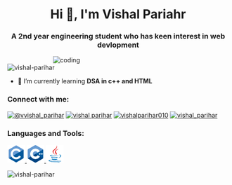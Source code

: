 <h1 align="center">Hi 👋, I'm Vishal Pariahr</h1>
<h3 align="center">A 2nd year engineering student who has keen interest in web devlopment</h3>

<img align="right" alt="coding" width="400" src="https://media3.giphy.com/media/qgQUggAC3Pfv687qPC/giphy.gif?cid=ecf05e47gwpdzmnp14btzknkjg3o8tnwzzjm9bkzv6masf85&ep=v1_gifs_related&rid=giphy.gif&ct=g">

<p align="left"> <img src="https://komarev.com/ghpvc/?username=vishal-parihar&label=Profile%20views&color=0e75b6&style=flat" alt="vishal-parihar" /> </p>

- 🌱 I’m currently learning **DSA in c++ and HTML**

<h3 align="left">Connect with me:</h3>
<p align="left">
<a href="https://twitter.com/@vvishal_parihar" target="blank"><img align="center" src="https://raw.githubusercontent.com/rahuldkjain/github-profile-readme-generator/master/src/images/icons/Social/twitter.svg" alt="@vvishal_parihar" height="30" width="40" /></a>
<a href="https://linkedin.com/in/vishal parihar" target="blank"><img align="center" src="https://raw.githubusercontent.com/rahuldkjain/github-profile-readme-generator/master/src/images/icons/Social/linked-in-alt.svg" alt="vishal parihar" height="30" width="40" /></a>
<a href="https://instagram.com/vishalparihar010" target="blank"><img align="center" src="https://raw.githubusercontent.com/rahuldkjain/github-profile-readme-generator/master/src/images/icons/Social/instagram.svg" alt="vishalparihar010" height="30" width="40" /></a>
<a href="https://codeforces.com/profile/vishal_parihar" target="blank"><img align="center" src="https://raw.githubusercontent.com/rahuldkjain/github-profile-readme-generator/master/src/images/icons/Social/codeforces.svg" alt="vishal_parihar" height="30" width="40" /></a>
</p>



<h3 align="left">Languages and Tools:</h3>
<p align="left"> <a href="https://www.cprogramming.com/" target="_blank" rel="noreferrer"> <img src="https://raw.githubusercontent.com/devicons/devicon/master/icons/c/c-original.svg" alt="c" width="40" height="40"/> </a> <a href="https://www.w3schools.com/cpp/" target="_blank" rel="noreferrer"> <img src="https://raw.githubusercontent.com/devicons/devicon/master/icons/cplusplus/cplusplus-original.svg" alt="cplusplus" width="40" height="40"/> </a> <a href="https://www.java.com" target="_blank" rel="noreferrer"> <img src="https://raw.githubusercontent.com/devicons/devicon/master/icons/java/java-original.svg" alt="java" width="40" height="40"/> </a> </p>

<p><img align="center" src="https://github-readme-streak-stats.herokuapp.com/?user=vishal-parihar&" alt="vishal-parihar" /></p>
